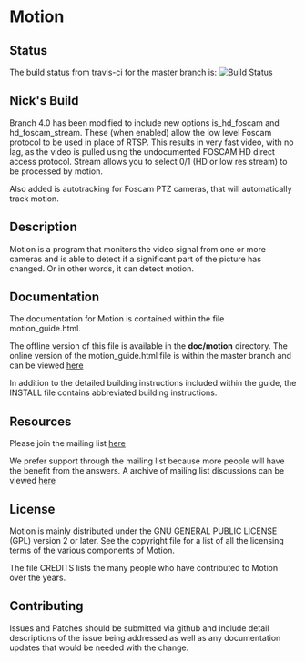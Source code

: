 Motion
=============

## Status
The build status from travis-ci for the master branch is: [![Build Status](https://travis-ci.org/Motion-Project/motion.svg?branch=master)](https://travis-ci.org/Motion-Project/motion)

## Nick's Build

Branch 4.0 has been modified to include new options is_hd_foscam and hd_foscam_stream. These (when enabled) allow the low level Foscam protocol to be used in place of RTSP. This results in very fast video, with no lag, as the video is pulled using the undocumented FOSCAM HD direct access protocol. Stream allows you to select 0/1 (HD or low res stream) to be processed by motion.

Also added is autotracking for Foscam PTZ cameras, that will automatically track motion.

## Description

Motion is a program that monitors the video signal from one or more cameras and
is able to detect if a significant part of the picture has changed. Or in other
words, it can detect motion.

## Documentation

The documentation for Motion is contained within the file motion_guide.html.

The offline version of this file is available in the **doc/motion** directory.  The 
online version of the motion_guide.html file is within the master branch and can be viewed [here](http://htmlpreview.github.com/?https://github.com/Motion-Project/motion/blob/master/motion_guide.html)

In addition to the detailed building instructions included within the guide, the 
INSTALL file contains abbreviated building instructions.

## Resources

Please join the mailing list [here](https://lists.sourceforge.net/lists/listinfo/motion-user)

We prefer support through the mailing list because more people will have the benefit from the answers.
A archive of mailing list discussions can be viewed [here](https://sourceforge.net/p/motion/mailman/motion-user/)

## License

Motion is mainly distributed under the GNU GENERAL PUBLIC LICENSE (GPL) version 2 or later.
See the copyright file for a list of all the licensing terms of the various components of Motion.

The file CREDITS lists the many people who have contributed to Motion over the years.

## Contributing

Issues and Patches should be submitted via github and include detail descriptions
of the issue being addressed as well as any documentation updates that would be
needed with the change.

